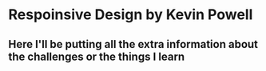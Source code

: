# Respoinsive Design by Kevin Powell 

## Here I'll be putting all the extra information about the challenges or the things I learn